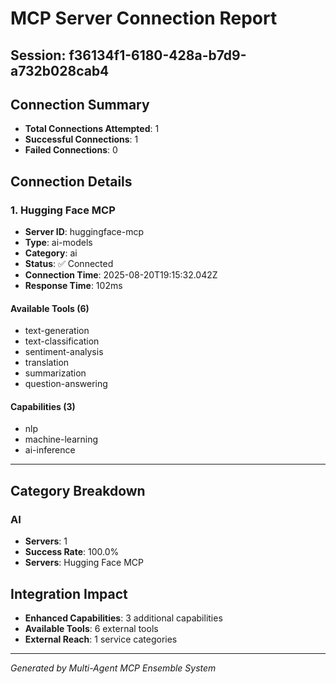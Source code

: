 # MCP Server Connection Report

## Session: f36134f1-6180-428a-b7d9-a732b028cab4

## Connection Summary
- **Total Connections Attempted**: 1
- **Successful Connections**: 1
- **Failed Connections**: 0

## Connection Details


### 1. Hugging Face MCP
- **Server ID**: huggingface-mcp
- **Type**: ai-models
- **Category**: ai
- **Status**: ✅ Connected
- **Connection Time**: 2025-08-20T19:15:32.042Z
- **Response Time**: 102ms


#### Available Tools (6)
- text-generation
- text-classification
- sentiment-analysis
- translation
- summarization
- question-answering

#### Capabilities (3)
- nlp
- machine-learning
- ai-inference

---


## Category Breakdown

### AI
- **Servers**: 1
- **Success Rate**: 100.0%
- **Servers**: Hugging Face MCP


## Integration Impact
- **Enhanced Capabilities**: 3 additional capabilities
- **Available Tools**: 6 external tools
- **External Reach**: 1 service categories

---
*Generated by Multi-Agent MCP Ensemble System*
